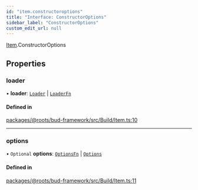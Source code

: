 ```yaml
---
id: "item.constructoroptions"
title: "Interface: ConstructorOptions"
sidebar_label: "ConstructorOptions"
custom_edit_url: null
---
```


[Item](../modules/item.md).ConstructorOptions

## Properties

### loader

• **loader**: [`Loader`](loader.md) \| [`LoaderFn`](../modules/item.md#loaderfn)

#### Defined in

[packages/@roots/bud-framework/src/Build/Item.ts:10](https://github.com/roots/bud/blob/17ec97df/packages/@roots/bud-framework/src/Build/Item.ts#L10)

___

### options

• `Optional` **options**: [`OptionsFn`](../modules/item.md#optionsfn) \| [`Options`](../modules/item.md#options)

#### Defined in

[packages/@roots/bud-framework/src/Build/Item.ts:11](https://github.com/roots/bud/blob/17ec97df/packages/@roots/bud-framework/src/Build/Item.ts#L11)
